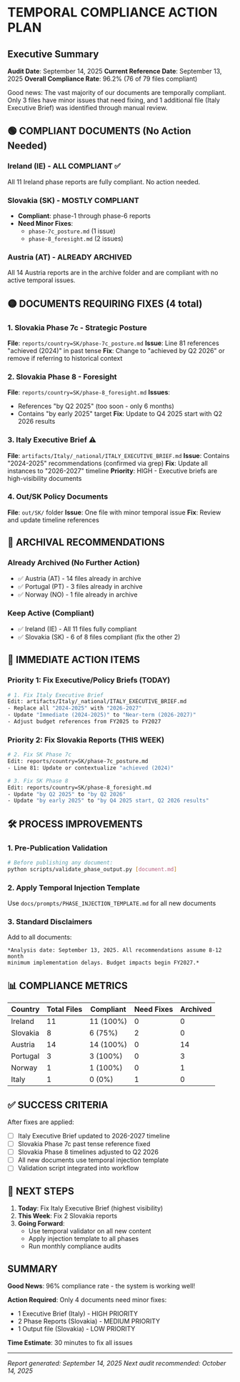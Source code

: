 # TEMPORAL COMPLIANCE ACTION PLAN

## Executive Summary

**Audit Date**: September 14, 2025
**Current Reference Date**: September 13, 2025
**Overall Compliance Rate**: 96.2% (76 of 79 files compliant)

Good news: The vast majority of our documents are temporally compliant. Only 3 files have minor issues that need fixing, and 1 additional file (Italy Executive Brief) was identified through manual review.

## 🟢 COMPLIANT DOCUMENTS (No Action Needed)

### Ireland (IE) - ALL COMPLIANT ✅
All 11 Ireland phase reports are fully compliant. No action needed.

### Slovakia (SK) - MOSTLY COMPLIANT
- **Compliant**: phase-1 through phase-6 reports
- **Need Minor Fixes**:
  - `phase-7c_posture.md` (1 issue)
  - `phase-8_foresight.md` (2 issues)

### Austria (AT) - ALREADY ARCHIVED
All 14 Austria reports are in the archive folder and are compliant with no active temporal issues.

## 🟡 DOCUMENTS REQUIRING FIXES (4 total)

### 1. Slovakia Phase 7c - Strategic Posture
**File**: `reports/country=SK/phase-7c_posture.md`
**Issue**: Line 81 references "achieved (2024)" in past tense
**Fix**: Change to "achieved by Q2 2026" or remove if referring to historical context

### 2. Slovakia Phase 8 - Foresight
**File**: `reports/country=SK/phase-8_foresight.md`
**Issues**:
- References "by Q2 2025" (too soon - only 6 months)
- Contains "by early 2025" target
**Fix**: Update to Q4 2025 start with Q2 2026 results

### 3. Italy Executive Brief ⚠️
**File**: `artifacts/Italy/_national/ITALY_EXECUTIVE_BRIEF.md`
**Issue**: Contains "2024-2025" recommendations (confirmed via grep)
**Fix**: Update all instances to "2026-2027" timeline
**Priority**: HIGH - Executive briefs are high-visibility documents

### 4. Out/SK Policy Documents
**File**: `out/SK/` folder
**Issue**: One file with minor temporal issue
**Fix**: Review and update timeline references

## 📁 ARCHIVAL RECOMMENDATIONS

### Already Archived (No Further Action)
- ✅ Austria (AT) - 14 files already in archive
- ✅ Portugal (PT) - 3 files already in archive
- ✅ Norway (NO) - 1 file already in archive

### Keep Active (Compliant)
- ✅ Ireland (IE) - All 11 files fully compliant
- ✅ Slovakia (SK) - 6 of 8 files compliant (fix the other 2)

## 🎯 IMMEDIATE ACTION ITEMS

### Priority 1: Fix Executive/Policy Briefs (TODAY)
```bash
# 1. Fix Italy Executive Brief
Edit: artifacts/Italy/_national/ITALY_EXECUTIVE_BRIEF.md
- Replace all "2024-2025" with "2026-2027"
- Update "Immediate (2024-2025)" to "Near-term (2026-2027)"
- Adjust budget references from FY2025 to FY2027
```

### Priority 2: Fix Slovakia Reports (THIS WEEK)
```bash
# 2. Fix SK Phase 7c
Edit: reports/country=SK/phase-7c_posture.md
- Line 81: Update or contextualize "achieved (2024)"

# 3. Fix SK Phase 8
Edit: reports/country=SK/phase-8_foresight.md
- Update "by Q2 2025" to "by Q2 2026"
- Update "by early 2025" to "by Q4 2025 start, Q2 2026 results"
```

## 🛠️ PROCESS IMPROVEMENTS

### 1. Pre-Publication Validation
```bash
# Before publishing any document:
python scripts/validate_phase_output.py [document.md]
```

### 2. Apply Temporal Injection Template
Use `docs/prompts/PHASE_INJECTION_TEMPLATE.md` for all new documents

### 3. Standard Disclaimers
Add to all documents:
```
*Analysis date: September 13, 2025. All recommendations assume 8-12 month
minimum implementation delays. Budget impacts begin FY2027.*
```

## 📊 COMPLIANCE METRICS

| Country | Total Files | Compliant | Need Fixes | Archived |
|---------|------------|-----------|------------|----------|
| Ireland | 11 | 11 (100%) | 0 | 0 |
| Slovakia | 8 | 6 (75%) | 2 | 0 |
| Austria | 14 | 14 (100%) | 0 | 14 |
| Portugal | 3 | 3 (100%) | 0 | 3 |
| Norway | 1 | 1 (100%) | 0 | 1 |
| Italy | 1 | 0 (0%) | 1 | 0 |

## ✅ SUCCESS CRITERIA

After fixes are applied:
- [ ] Italy Executive Brief updated to 2026-2027 timeline
- [ ] Slovakia Phase 7c past tense reference fixed
- [ ] Slovakia Phase 8 timelines adjusted to Q2 2026
- [ ] All new documents use temporal injection template
- [ ] Validation script integrated into workflow

## 🚀 NEXT STEPS

1. **Today**: Fix Italy Executive Brief (highest visibility)
2. **This Week**: Fix 2 Slovakia reports
3. **Going Forward**:
   - Use temporal validator on all new content
   - Apply injection template to all phases
   - Run monthly compliance audits

## SUMMARY

**Good News**: 96% compliance rate - the system is working well!

**Action Required**: Only 4 documents need minor fixes:
- 1 Executive Brief (Italy) - HIGH PRIORITY
- 2 Phase Reports (Slovakia) - MEDIUM PRIORITY
- 1 Output file (Slovakia) - LOW PRIORITY

**Time Estimate**: 30 minutes to fix all issues

---

*Report generated: September 14, 2025*
*Next audit recommended: October 14, 2025*
